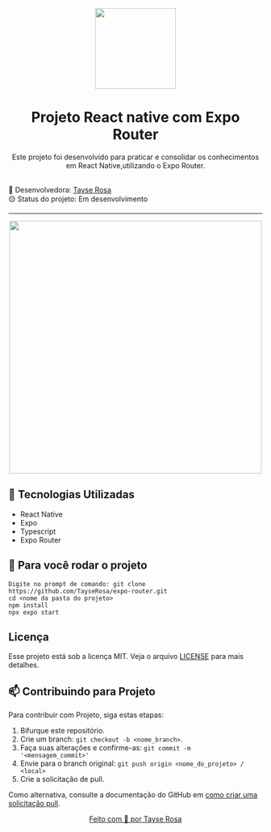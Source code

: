 <p align="center">
  <img src="https://media.licdn.com/dms/image/v2/D4D12AQGQffAIoR8XjQ/article-cover_image-shrink_600_2000/article-cover_image-shrink_600_2000/0/1721224326539?e=2147483647&v=beta&t=W4ggamtkvEFy-WZp6Rn-fh6ehyprsL1f5-7ZBnxKbw8" width="160">
</p>
<h1 align="center"> Projeto React native com Expo Router </h1>

<p align="center">Este projeto foi desenvolvido para praticar e consolidar os conhecimentos em React Native,utilizando o Expo Router.</p>

<br>
🚀 Desenvolvedora:
<a href="https://www.tayserosa.com">
Tayse Rosa
</a>
<br>
🟡 Status do projeto: Em desenvolvimento

---
<p align="center">
  <img src="readme_image.png" width="500">
</p>


## 🚀 Tecnologias Utilizadas
<ul>
    <li>React Native</li>
    <li>Expo</li>
    <li>Typescript</li>
    <li>Expo Router</li>
</ul>


## 🚀 Para você rodar o projeto
```
Digite no prompt de comando: git clone https://github.com/TayseRosa/expo-router.git
cd <nome da pasta do projeto>
npm install
npx expo start
```


## Licença
Esse projeto está sob a licença MIT. Veja o arquivo [LICENSE](LICENSE.md) para mais detalhes.


## 📫 Contribuindo para Projeto

Para contribuir com Projeto, siga estas etapas:

1. Bifurque este repositório.
2. Crie um branch: `git checkout -b <nome_branch>`.
3. Faça suas alterações e confirme-as: `git commit -m '<mensagem_commit>'`
4. Envie para o branch original: `git push origin <nome_do_projeto> / <local>`
5. Crie a solicitação de pull.

Como alternativa, consulte a documentação do GitHub em [como criar uma solicitação pull](https://help.github.com/en/github/collaborating-with-issues-and-pull-requests/creating-a-pull-request).


<a href="https://www.tayserosa.com">
<p align="center">Feito com 💜 por Tayse Rosa</p>
</a>
